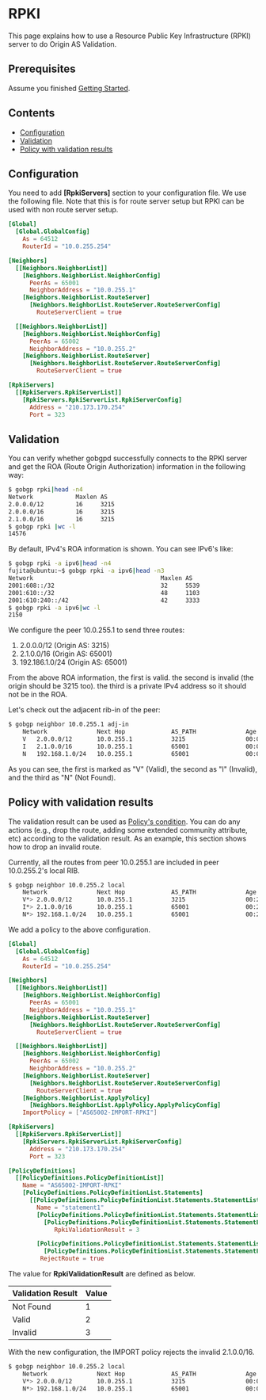# RPKI

This page explains how to use a Resource Public Key Infrastructure
(RPKI) server to do Origin AS Validation.

## Prerequisites

Assume you finished [Getting Started](https://github.com/osrg/gobgp/blob/master/docs/sources/getting-started.md).

## Contents

- [Configuration](#section0)
- [Validation](#section1)
- [Policy with validation results](#section2)

## <a name="section0"> Configuration

You need to add **[RpkiServers]** section to your configuration
file. We use the following file. Note that this is for route server
setup but RPKI can be used with non route server setup.

```toml
[Global]
  [Global.GlobalConfig]
    As = 64512
    RouterId = "10.0.255.254"

[Neighbors]
  [[Neighbors.NeighborList]]
    [Neighbors.NeighborList.NeighborConfig]
      PeerAs = 65001
      NeighborAddress = "10.0.255.1"
    [Neighbors.NeighborList.RouteServer]
      [Neighbors.NeighborList.RouteServer.RouteServerConfig]
        RouteServerClient = true

  [[Neighbors.NeighborList]]
    [Neighbors.NeighborList.NeighborConfig]
      PeerAs = 65002
      NeighborAddress = "10.0.255.2"
    [Neighbors.NeighborList.RouteServer]
      [Neighbors.NeighborList.RouteServer.RouteServerConfig]
        RouteServerClient = true

[RpkiServers]
  [[RpkiServers.RpkiServerList]]
    [RpkiServers.RpkiServerList.RpkiServerConfig]
      Address = "210.173.170.254"
      Port = 323
```

## <a name="section1"> Validation

You can verify whether gobgpd successfully connects to the RPKI server
and get the ROA (Route Origin Authorization) information in the
following way:

```bash
$ gobgp rpki|head -n4
Network            Maxlen AS
2.0.0.0/12         16     3215
2.0.0.0/16         16     3215
2.1.0.0/16         16     3215
$ gobgp rpki |wc -l
14576
```

By default, IPv4's ROA information is shown. You can see IPv6's like:

```bash
$ gobgp rpki -a ipv6|head -n4
fujita@ubuntu:~$ gobgp rpki -a ipv6|head -n3
Network                                    Maxlen AS
2001:608::/32                              32     5539
2001:610::/32                              48     1103
2001:610:240::/42                          42     3333
$ gobgp rpki -a ipv6|wc -l
2150
```

We configure the peer 10.0.255.1 to send three routes:

1. 2.0.0.0/12 (Origin AS: 3215)
2. 2.1.0.0/16 (Origin AS: 65001)
3. 192.186.1.0/24 (Origin AS: 65001)

From the above ROA information, the first is valid. the second is
invalid (the origin should be 3215 too). the third is a private IPv4
address so it should not be in the ROA.

Let's check out the adjacent rib-in of the peer:

```bash
$ gobgp neighbor 10.0.255.1 adj-in
    Network              Next Hop             AS_PATH              Age        Attrs
    V   2.0.0.0/12       10.0.255.1           3215                 00:08:39   [{Origin: i}]
    I   2.1.0.0/16       10.0.255.1           65001                00:08:39   [{Origin: i}]
    N   192.168.1.0/24   10.0.255.1           65001                00:08:39   [{Origin: i}]
```

As you can see, the first is marked as "V" (Valid), the second as "I"
(Invalid), and the third as "N" (Not Found).


## <a name="section2"> Policy with validation results

The validation result can be used as [Policy's
condition](https://github.com/osrg/gobgp/blob/master/docs/sources/policy.md). You
can do any actions (e.g., drop the route, adding some extended
community attribute, etc) according to the validation result. As an
example, this section shows how to drop an invalid route.

Currently, all the routes from peer 10.0.255.1 are included in peer 10.0.255.2's local RIB.

```bash
$ gobgp neighbor 10.0.255.2 local
    Network              Next Hop             AS_PATH              Age        Attrs
    V*> 2.0.0.0/12       10.0.255.1           3215                 00:23:47   [{Origin: i}]
    I*> 2.1.0.0/16       10.0.255.1           65001                00:23:47   [{Origin: i}]
    N*> 192.168.1.0/24   10.0.255.1           65001                00:23:47   [{Origin: i}]
```

We add a policy to the above configuration.

```toml
[Global]
  [Global.GlobalConfig]
    As = 64512
    RouterId = "10.0.255.254"

[Neighbors]
  [[Neighbors.NeighborList]]
    [Neighbors.NeighborList.NeighborConfig]
      PeerAs = 65001
      NeighborAddress = "10.0.255.1"
    [Neighbors.NeighborList.RouteServer]
      [Neighbors.NeighborList.RouteServer.RouteServerConfig]
        RouteServerClient = true

  [[Neighbors.NeighborList]]
    [Neighbors.NeighborList.NeighborConfig]
      PeerAs = 65002
      NeighborAddress = "10.0.255.2"
    [Neighbors.NeighborList.RouteServer]
      [Neighbors.NeighborList.RouteServer.RouteServerConfig]
        RouteServerClient = true
    [Neighbors.NeighborList.ApplyPolicy]
      [Neighbors.NeighborList.ApplyPolicy.ApplyPolicyConfig]
	ImportPolicy = ["AS65002-IMPORT-RPKI"]

[RpkiServers]
  [[RpkiServers.RpkiServerList]]
    [RpkiServers.RpkiServerList.RpkiServerConfig]
      Address = "210.173.170.254"
      Port = 323

[PolicyDefinitions]
  [[PolicyDefinitions.PolicyDefinitionList]]
    Name = "AS65002-IMPORT-RPKI"
    [PolicyDefinitions.PolicyDefinitionList.Statements]
      [[PolicyDefinitions.PolicyDefinitionList.Statements.StatementList]]
        Name = "statement1"
        [PolicyDefinitions.PolicyDefinitionList.Statements.StatementList.Conditions]
          [PolicyDefinitions.PolicyDefinitionList.Statements.StatementList.Conditions.BgpConditions]
             RpkiValidationResult = 3

        [PolicyDefinitions.PolicyDefinitionList.Statements.StatementList.Actions]
          [PolicyDefinitions.PolicyDefinitionList.Statements.StatementList.Actions.RouteDisposition]
	     RejectRoute = true
```

The value for **RpkiValidationResult** are defined as below.

| Validation Result | Value |
|-------------------|-------|
| Not Found         |   1   |
| Valid             |   2   |
| Invalid           |   3   |

With the new configuration, the IMPORT policy rejects the invalid 2.1.0.0/16.

```bash
$ gobgp neighbor 10.0.255.2 local
    Network              Next Hop             AS_PATH              Age        Attrs
    V*> 2.0.0.0/12       10.0.255.1           3215                 00:00:21   [{Origin: i}]
    N*> 192.168.1.0/24   10.0.255.1           65001                00:00:21   [{Origin: i}]
```
